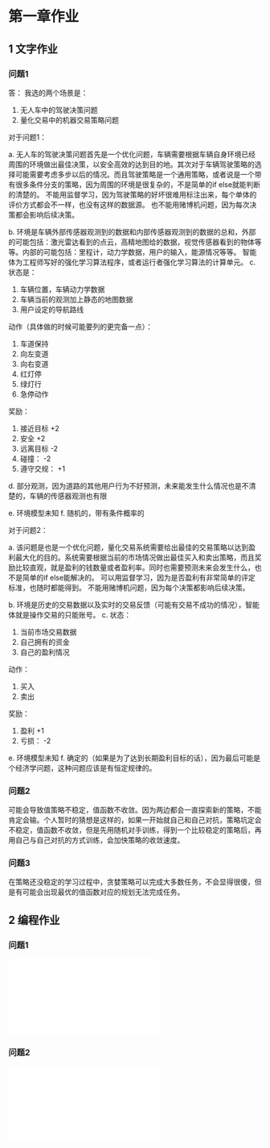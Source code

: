 # 第一章作业

## 1 文字作业

### 问题1

答： 我选的两个场景是：

1. 无人车中的驾驶决策问题
2. 量化交易中的机器交易策略问题

对于问题1：

a. 无人车的驾驶决策问题首先是一个优化问题，车辆需要根据车辆自身环境已经周围的环境做出最佳决策，以安全高效的达到目的地。其次对于车辆驾驶策略的选择可能需要考虑多步以后的情况。而且驾驶策略是一个通用策略，或者说是一个带有很多条件分支的策略，因为周围的环境是很复杂的，不是简单的if else就能判断的清楚的。
不能用监督学习，因为驾驶策略的好坏很难用标注出来，每个单体的评价方式都会不一样，也没有这样的数据源。
也不能用赌博机问题，因为每次决策都会影响后续决策。

b. 环境是车辆外部传感器观测到的数据和内部传感器观测到的数据的总和，外部的可能包括：激光雷达看到的点云，高精地图给的数据，视觉传感器看到的物体等等。内部的可能包括：里程计，动力学数据，用户的输入，能源情况等等。
智能体为工程师写好的强化学习算法程序，或者运行者强化学习算法的计算单元。
c. 状态是：

  1. 车辆位置，车辆动力学数据
  2. 车辆当前的观测加上静态的地图数据
  3. 用户设定的导航路线

动作（具体做的时候可能要列的更完备一点）：

  1. 车道保持
  2. 向左变道
  3. 向右变道
  4. 红灯停
  5. 绿灯行
  6. 急停动作

奖励：

  1. 接近目标 +2
  2. 安全 +2
  3. 远离目标 -2
  4. 碰撞： -2
  5. 遵守交规： +1

d. 部分观测，因为道路的其他用户行为不好预测，未来能发生什么情况也是不清楚的，车辆的传感器观测也有限

e. 环境模型未知
f. 随机的，带有条件概率的

对于问题2：

a. 该问题是也是一个优化问题，量化交易系统需要给出最佳的交易策略以达到盈利最大化的目的。系统需要根据当前的市场情况做出最佳买入和卖出策略，而且奖励比较直观，就是盈利的钱数量或者盈利率。同时也需要预测未来会发生什么，也不是简单的if else能解决的。
可以用监督学习，因为是否盈利有非常简单的评定标准，也随时都能得到。
不能用赌博机问题，因为每个决策都影响后续决策。

b. 环境是历史的交易数据以及实时的交易反馈（可能有交易不成功的情况），智能体就是操作交易的只能账号。
c. 状态：

  1. 当前市场交易数据
  2. 自己拥有的资金
  3. 自己的盈利情况

动作：

  1. 买入
  2. 卖出

奖励：

  1. 盈利 +1
  2. 亏损： -2

e. 环境模型未知
f. 确定的（如果是为了达到长期盈利目标的话），因为最后可能是个经济学问题，这种问题应该是有恒定规律的。

### 问题2

可能会导致值策略不稳定，值函数不收敛。因为两边都会一直探索新的策略，不能肯定会输。个人暂时的猜想是这样的，如果一开始就自己和自己对抗，策略坑定会不稳定，值函数不收敛，但是先用随机对手训练，得到一个比较稳定的策略后，再用自己与自己对抗的方式训练，会加快策略的收敛速度。

### 问题3

在策略还没稳定的学习过程中，贪婪策略可以完成大多数任务，不会显得很傻，但是有可能会出现最优的值函数对应的规划无法完成任务。

## 2 编程作业

### 问题1

![numpy-basic.py](numpy-basic.py)

### 问题2

![code1.py](code1.py)


